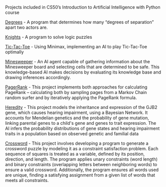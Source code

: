 Projects included in CS50’s Introduction to Artificial Intelligence with Python course


[Degrees](https://github.com/AdityaManojMenon/CS50-s-Intro-to-AI-with-Python/tree/main/Degrees) - A program that determines how many “degrees of separation” apart two actors are.

[Knights](https://github.com/AdityaManojMenon/CS50-s-Intro-to-AI-with-Python/tree/main/Knights) - A program to solve logic puzzles

[Tic-Tac-Toe](https://github.com/AdityaManojMenon/CS50-s-Intro-to-AI-with-Python/tree/main/Tic-Tac-Toe) - Using Minimax, implementing an AI to play Tic-Tac-Toe optimally

[Minesweeper](https://github.com/AdityaManojMenon/CS50-s-Intro-to-AI-with-Python/tree/main/Minesweeper) - An AI agent capable of gathering information about the Minesweeper board and selecting cells that are determined to be safe. This knowledge-based AI makes decisions by evaluating its knowledge base and drawing inferences accordingly.

[PagerRank](https://github.com/AdityaManojMenon/CS50-s-Intro-to-AI-with-Python/tree/main/PageRank) - This project implements both  approaches for calculating PageRank – calculating both by sampling pages from a Markov Chain random surfer and by iteratively applying the PageRank formula.

[Heredity](https://github.com/AdityaManojMenon/CS50-s-Intro-to-AI-with-Python/tree/main/Heredity) - This project models the inheritance and expression of the GJB2 gene, which causes hearing impairment, using a Bayesian Network. It accounts for Mendelian genetics and the probability of gene mutation, linking parental genes to a child's gene and genes to trait expression. The AI infers the probability distributions of gene states and hearing impairment traits in a population based on observed genetic and familial data

[Crossword](https://github.com/AdityaManojMenon/CS50-s-Intro-to-AI-with-Python/tree/main/Crossword) - This project involves developing a program to generate a crossword puzzle by modeling it as a constraint satisfaction problem. Each sequence of squares is treated as a variable, defined by its position, direction, and length. The program applies unary constraints (word length) and binary constraints (overlapping letters between neighboring words) to ensure a valid crossword. Additionally, the program ensures all words used are unique, finding a satisfying assignment from a given list of words that meets all constraints.
